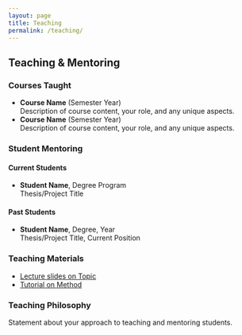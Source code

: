 ```yaml
---
layout: page
title: Teaching
permalink: /teaching/
---
```


## Teaching & Mentoring

### Courses Taught
- **Course Name** (Semester Year)  
  Description of course content, your role, and any unique aspects.
- **Course Name** (Semester Year)  
  Description of course content, your role, and any unique aspects.

### Student Mentoring

#### Current Students
- **Student Name**, Degree Program  
  Thesis/Project Title

#### Past Students
- **Student Name**, Degree, Year  
  Thesis/Project Title, Current Position

### Teaching Materials
- [Lecture slides on Topic](#)
- [Tutorial on Method](#)

### Teaching Philosophy
Statement about your approach to teaching and mentoring students.
